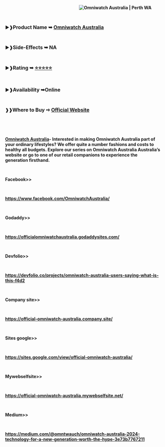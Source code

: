 <p style="padding-left: 240px;"><strong><img src="https://lh6.googleusercontent.com/proxy/WHlMLTyKqgz_SQPswgpbFfL_uPSx2-w5wD7gWV7IrYm-q_MF5Qjq5ydvkeihuhXDrMDKBFh2yIKNo2FVtYDBkJxL-6rdGSWPsOOP_dcrdNpEofG4iRpo0plj8A7v-e9Upi-GLtKX26MnpoQsm5_s7cbTi38wnAy-YCpV66h5uKhJE172AL3LGjRNoDlSiFQqXmE82cEx_ulTwUfCEZinHjoYcGhha8_3xWg7MePfRU937o6WArQTuzUGDt5IwrPRBWbY42p8jKGL41WUpPZMN4QCSOzKC4DI35GE3AcJbDiW9fRHISsOI7lPPXKszfVviB15I_4SCd6HdDIo8YePMKnV8bW7qFfmzQebQAHkNgwpUaCc_-kE42EcgpT0EnTW6d_MfZq-ouIxsh-EW3edkmLy8Q1KVq5Fnua14G8aykRxuC80" alt="Omniwatch Australia | Perth WA" /></strong></p>
<p>&nbsp;</p>
<p><strong>►❱<span style="font-size: medium;">Product Name ➥ <a href="https://www.facebook.com/OmniwatchAustralia/">Omniwatch Australia</a></span></strong></p>
<p>&nbsp;</p>
<p><strong>►❱<span style="font-size: medium;">Side-Effects ➥ NA</span></strong></p>
<p>&nbsp;</p>
<p><strong>►❱<span style="font-size: medium;">Rating ➥ <a href="https://www.facebook.com/OmniwatchAustralia/">⭐⭐⭐⭐⭐</a></span></strong></p>
<p>&nbsp;</p>
<p><strong>►❱<span style="font-size: medium;">Availability ➥Online</span></strong></p>
<p>&nbsp;</p>
<p><strong>❱❱<span style="font-size: medium;">Where to Buy ➺ <a href="https://www.facebook.com/OmniwatchAustralia/">Official Website</a></span></strong></p>
<p>&nbsp;</p>
<p>&nbsp;</p>
<p><strong><a href="https://www.facebook.com/OmniwatchAustralia/">Omniwatch Australia</a></strong><strong>- </strong><strong> Interested in making Omniwatch Australia part of your ordinary lifestyles? We offer quite a number fashions and costs to healthy all budgets. Explore our series on Omniwatch Australia Australia&rsquo;s website or go to one of our retail companions to experience the generation firsthand.</strong></p>
<p>&nbsp;</p>
<p><strong>Facebook&gt;&gt;</strong></p>
<p>&nbsp;</p>
<p><strong><a href="https://www.facebook.com/OmniwatchAustralia/">https://www.facebook.com/OmniwatchAustralia/</a></strong></p>
<p>&nbsp;</p>
<p><strong>Godaddy&gt;&gt;</strong></p>
<p>&nbsp;</p>
<p><strong><a href="https://officialomniwatchaustralia.godaddysites.com/">https://officialomniwatchaustralia.godaddysites.com/</a></strong></p>
<p>&nbsp;</p>
<p><strong>Devfolio&gt;&gt;</strong></p>
<p>&nbsp;</p>
<p><strong><a href="https://devfolio.co/projects/omniwatch-australia-users-saying-what-is-this-f4d2">https://devfolio.co/projects/omniwatch-australia-users-saying-what-is-this-f4d2</a></strong></p>
<p>&nbsp;</p>
<p><strong>Company site&gt;&gt;</strong></p>
<p>&nbsp;</p>
<p><strong><a href="https://official-omniwatch-australia.company.site/">https://official-omniwatch-australia.company.site/</a></strong></p>
<p>&nbsp;</p>
<p><strong>Sites google&gt;&gt;</strong></p>
<p>&nbsp;</p>
<p><strong><a href="https://sites.google.com/view/official-omniwatch-australia/">https://sites.google.com/view/official-omniwatch-australia/</a></strong></p>
<p>&nbsp;</p>
<p><strong>Mywebselfsite&gt;&gt;</strong></p>
<p>&nbsp;</p>
<p><strong><a href="https://official-omniwatch-australia.mywebselfsite.net/">https://official-omniwatch-australia.mywebselfsite.net/</a></strong></p>
<p>&nbsp;</p>
<p><strong>Medium&gt;&gt;</strong></p>
<p>&nbsp;</p>
<p><strong><a href="https://medium.com/@omntwauch/omniwatch-australia-2024-technology-for-a-new-generation-worth-the-hype-3e73b7767211">https://medium.com/@omntwauch/omniwatch-australia-2024-technology-for-a-new-generation-worth-the-hype-3e73b7767211</a></strong></p>
